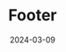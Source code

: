 ---
title: 'Footer'
link: https://www.footer.design
description: We saw a need for footer-specific inspiration in the web design space and decided to build a site to collect and curate inspiration for our fellow designers.
tags: [inspiration]
content-type: reference
date: 2024-03-09
---